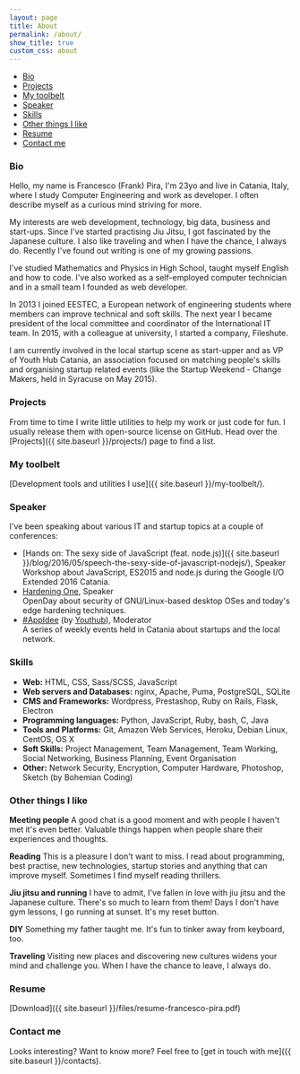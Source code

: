 ```yaml
---
layout: page
title: About
permalink: /about/
show_title: true
custom_css: about
---
```


- [Bio](#bio)
- [Projects](#projects)
- [My toolbelt](#my-toolbelt)
- [Speaker](#speaker)
- [Skills](#skills)
- [Other things I like](#other-things-i-like)
- [Resume](#resume)
- [Contact me](#contact-me)

### Bio

Hello, my name is Francesco (Frank) Pira, I'm 23yo and live in Catania, Italy, where I study Computer Engineering and work as developer. I often describe myself as a curious mind striving for more.

My interests are web development, technology, big data, business and start-ups. Since I've started practising Jiu Jitsu, I got fascinated by the Japanese culture. I also like traveling and when I have the chance, I always do. Recently I've found out writing is one of my growing passions.

I've studied Mathematics and Physics in High School, taught myself English and how to code. I've also worked as a self-employed computer technician and in a small team I founded as web developer.

In 2013 I joined EESTEC, a European network of engineering students where members can improve technical and soft skills. The next year I became president of the local committee and coordinator of the International IT team. In 2015, with a colleague at university, I started a company, Fileshute.

I am currently involved in the local startup scene as start-upper and as VP of Youth Hub Catania, an association focused on matching people's skills and organising startup related events (like the Startup Weekend - Change Makers, held in Syracuse on May 2015).

### Projects

From time to time I write little utilities to help my work or just code for fun. I usually release them with open-source license on GitHub. Head over the [Projects]({{ site.baseurl }}/projects/) page to find a list.

### My toolbelt

[Development tools and utilities I use]({{ site.baseurl }}/my-toolbelt/).

### Speaker

I've been speaking about various IT and startup topics at a couple of conferences:

- [Hands on: The sexy side of JavaScript (feat. node.js)]({{ site.baseurl }}/blog/2016/05/speech-the-sexy-side-of-javascript-nodejs/), Speaker
<br>Workshop about JavaScript, ES2015 and node.js during the Google I/O Extended 2016 Catania.
- [Hardening One](http://etnaforensics.it/sweetbus/), Speaker
<br>OpenDay about security of GNU/Linux-based desktop OSes and today's edge hardening techniques.
- [#AppIdee](https://twitter.com/search?q=%23appidee) (by [Youthub](http://youthub.net)), Moderator
<br>A series of weekly events held in Catania about startups and the local network.

### Skills

- **Web:** HTML, CSS, Sass/SCSS, JavaScript
- **Web servers and Databases:** nginx, Apache, Puma, PostgreSQL, SQLite
- **CMS and Frameworks:** Wordpress, Prestashop, Ruby on Rails, Flask, Electron
- **Programming languages:** Python, JavaScript, Ruby, bash, C, Java
- **Tools and Platforms:** Git, Amazon Web Services, Heroku, Debian Linux, CentOS, OS X
- **Soft Skills:** Project Management, Team Management, Team Working, Social Networking, Business Planning, Event Organisation
- **Other:** Network Security, Encryption, Computer Hardware, Photoshop, Sketch (by Bohemian Coding)

### Other things I like

**Meeting people** A good chat is a good moment and with people I haven't met it's even better. Valuable things happen when people share their experiences and thoughts.

**Reading** This is a pleasure I don't want to miss. I read about programming, best practise, new technologies, startup stories and anything that can improve myself.
Sometimes I find myself reading thrillers.

**Jiu jitsu and running** I have to admit, I've fallen in love with jiu jitsu and the Japanese culture. There's so much to learn from them! Days I don't have gym lessons, I go running at sunset. It's my reset button.

**DIY** Something my father taught me. It's fun to tinker away from keyboard, too.

**Traveling** Visiting new places and discovering new cultures widens your mind and challenge you. When I have the chance to leave, I always do.

### Resume

[Download]({{ site.baseurl }}/files/resume-francesco-pira.pdf)

### Contact me

Looks interesting? Want to know more?
Feel free to [get in touch with me]({{ site.baseurl }}/contacts).

